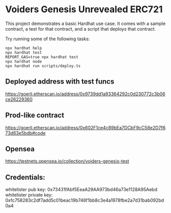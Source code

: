 # Voiders Genesis Unrevealed ERC721

This project demonstrates a basic Hardhat use case. It comes with a sample contract, a test for that contract, and a script that deploys that contract.

Try running some of the following tasks:

```shell
npx hardhat help
npx hardhat test
REPORT_GAS=true npx hardhat test
npx hardhat node
npx hardhat run scripts/deploy.ts
```

## Deployed address with test funcs

https://goerli.etherscan.io/address/0x9739dd1a93364292c0d230772c3b06ce26229360


## Prod-like contract

https://goerli.etherscan.io/address/0x602F1ce4c89bEa7DCbF9cC58e2D7f673d63e5bdb#code

## Opensea

https://testnets.opensea.io/collection/voiders-genesis-test

## Credentials: 

whitelister pub key:
0x73431fAbf5EeaA29AA973bd46a73e1128A95Aebd
whitelister private key:
0xfc758283c2df7add5c01beac19b746f1bb8c3e4a1978fbe2a7d31bab092bd0a4
